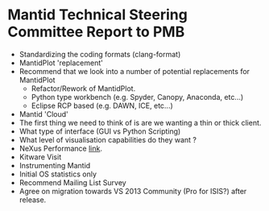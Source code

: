 Mantid Technical Steering Committee Report to PMB
=================================================

* Standardizing the coding formats (clang-format)
* MantidPlot 'replacement'
 * Recommend that we look into a number of potential replacements for MantidPlot
   * Refactor/Rework of MantidPlot.
   * Python type workbench (e.g. Spyder, Canopy, Anaconda, etc...)
   * Eclipse RCP based (e.g. DAWN, ICE, etc...)
* Mantid 'Cloud'
 * The first thing we need to think of is are we wanting a thin or thick client.
 * What type of interface (GUI vs Python Scripting)
 * What level of visualisation capabilities do they want ?
* NeXus Performance [link](https://github.com/OwenArnold/hdf5_vs_nexus/blob/master/read_results.md).
* Kitware Visit 
* Instrumenting Mantid
 * Initial OS statistics only
 * Recommend Mailing List Survey
* Agree on migration towards VS 2013 Community (Pro for ISIS?) after release.



